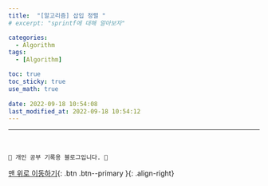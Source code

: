 ```yaml
---
title:  "[알고리즘] 삽입 정렬 "
# excerpt: "sprintf에 대해 알아보자"

categories:
  - Algorithm
tags:
  - [Algorithm]

toc: true
toc_sticky: true
use_math: true
 
date: 2022-09-18 10:54:08
last_modified_at: 2022-09-18 10:54:12
---
```














***
<br>


    💛 개인 공부 기록용 블로그입니다. 👻

[맨 위로 이동하기](#){: .btn .btn--primary }{: .align-right}